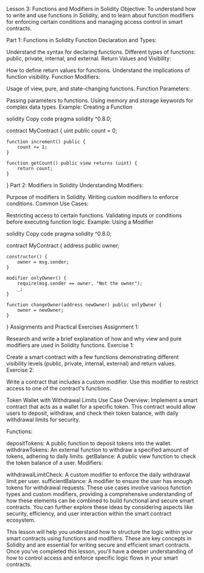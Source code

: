 Lesson 3: Functions and Modifiers in Solidity
Objective:
To understand how to write and use functions in Solidity, and to learn about function modifiers for enforcing certain conditions and managing access control in smart contracts.

Part 1: Functions in Solidity
Function Declaration and Types:

Understand the syntax for declaring functions.
Different types of functions: public, private, internal, and external.
Return Values and Visibility:

How to define return values for functions.
Understand the implications of function visibility.
Function Modifiers:

Usage of view, pure, and state-changing functions.
Function Parameters:

Passing parameters to functions.
Using memory and storage keywords for complex data types.
Example: Creating a Function

solidity
Copy code
pragma solidity ^0.8.0;

contract MyContract {
    uint public count = 0;

    function increment() public {
        count += 1;
    }

    function getCount() public view returns (uint) {
        return count;
    }
}
Part 2: Modifiers in Solidity
Understanding Modifiers:

Purpose of modifiers in Solidity.
Writing custom modifiers to enforce conditions.
Common Use Cases:

Restricting access to certain functions.
Validating inputs or conditions before executing function logic.
Example: Using a Modifier

solidity
Copy code
pragma solidity ^0.8.0;

contract MyContract {
    address public owner;

    constructor() {
        owner = msg.sender;
    }

    modifier onlyOwner() {
        require(msg.sender == owner, "Not the owner");
        _;
    }

    function changeOwner(address newOwner) public onlyOwner {
        owner = newOwner;
    }
}
Assignments and Practical Exercises
Assignment 1:

Research and write a brief explanation of how and why view and pure modifiers are used in Solidity functions.
Exercise 1:

Create a smart contract with a few functions demonstrating different visibility levels (public, private, internal, external) and return values.
Exercise 2:

Write a contract that includes a custom modifier. Use this modifier to restrict access to one of the contract's functions.

Token Wallet with Withdrawal Limits
Use Case Overview: Implement a smart contract that acts as a wallet for a specific token. This contract would allow users to deposit, withdraw, and check their token balance, with daily withdrawal limits for security.

Functions:

depositTokens: A public function to deposit tokens into the wallet.
withdrawTokens: An external function to withdraw a specified amount of tokens, adhering to daily limits.
getBalance: A public view function to check the token balance of a user.
Modifiers:

withdrawalLimitCheck: A custom modifier to enforce the daily withdrawal limit per user.
sufficientBalance: A modifier to ensure the user has enough tokens for withdrawal requests.
These use cases involve various function types and custom modifiers, providing a comprehensive understanding of how these elements can be combined to build functional and secure smart contracts. You can further explore these ideas by considering aspects like security, efficiency, and user interaction within the smart contract ecosystem.


This lesson will help you understand how to structure the logic within your smart contracts using functions and modifiers. These are key concepts in Solidity and are essential for writing secure and efficient smart contracts. Once you've completed this lesson, you'll have a deeper understanding of how to control access and enforce specific logic flows in your smart contracts.
